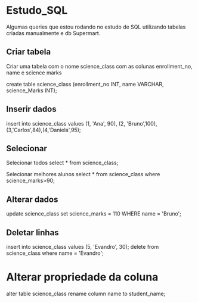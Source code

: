 # Estudo_SQL

Algumas queries que estou rodando no estudo de SQL utilizando tabelas criadas manualmente e db Supermart.

## Criar tabela

Criar uma tabela com o nome science_class com as colunas enrollment_no, name e science marks

create table science_class (enrollment_no INT, name VARCHAR, science_Marks INT);

## Inserir dados

insert into science_class values (1, 'Ana', 90), (2, 'Bruno',100), (3,'Carlos',84),(4,'Daniela',95);

## Selecionar 

Selecionar todos
select * from science_class;

Selecionar melhores alunos
select * from science_class where science_marks>90;

## Alterar dados

update science_class set  science_marks = 110 WHERE name = 'Bruno';

## Deletar linhas

insert into science_class values (5, 'Evandro', 30);
delete from science_class where name = 'Evandro';

# Alterar propriedade da coluna

alter table science_class rename column name to student_name;
